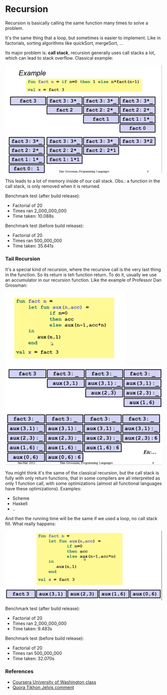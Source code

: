 # Recursion

Recursion is basically calling the same function many times to solve a problem.

It's the same thing that a loop, but sometimes is easier to implement. Like in factorials, sorting algorithms like quickSort, mergeSort, ...

Its major problem is: **call stack**, recursion generally uses call stacks a lot, which can lead to stack overflow. Classical example:

![Classical Recursion](classic_recursion.png)

This leads to a lot of memory inside of our call stack.
Obs.: a function in the call stack, is only removed when it is returned.

Benchmark test (after build release): 
- Factorial of 20
- Times ran 2_000_000_000
- Time taken: 10.088s

Benchmark test (before build release): 
- Factorial of 20
- Times ran 500_000_000
- Time taken: 35.641s


### Tail Recursion

It's a special kind of recursion, where the recursive call is the very last thing in the function. So its return is teh function return.
To do it, usually we use an accumulator in our recursion function. Like the example of Professor Dan Grossman:

![Tail Recursion](tail_recursion.png)
![Tail Recursion 2](tail_recursion2.png)

You might think it's the same of the classical recursion, but the call stack is fully with only return functions, that in some compilers are all interpreted as only 1 function call, with some optimizations (almost all functional languages have these optimizations). Examples: 
- Scheme
- Haskell
- ..

And then the running time will be the same if we used a loop, no call stack fill.
What really happens:

![Tail Recursion Result](tail_recursion3.png)

Benchmark test (after build release): 
- Factorial of 20
- Times ran 2_000_000_000
- Time taken: 9.483s

Benchmark test (before build release): 
- Factorial of 20
- Times ran 500_000_000
- Time taken: 32.070s


### References
- [Coursera University of Washington class](https://www.coursera.org/lecture/programming-languages/tail-recursion-YZic1)
- [Quora Tikhon Jelvis comment](https://www.quora.com/What-is-tail-recursion-Why-is-it-so-bad)